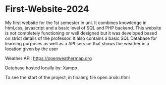 # First-Website-2024
My first website for the 1st semester in uni. It combines knowledge in html,css, javascript and a basic level of SQL and PHP backend.
This website is not completely functioning or well designed but it was developed based on strict details of the professor. It also contains a basic SQL Database for learning purposes as well as a API service that shows the weather in a location given by the user 

Weather API: https://openweathermap.org

Database hosted locally by: Xampp

To see the start of the project, in finalerg file open arxiki.html


